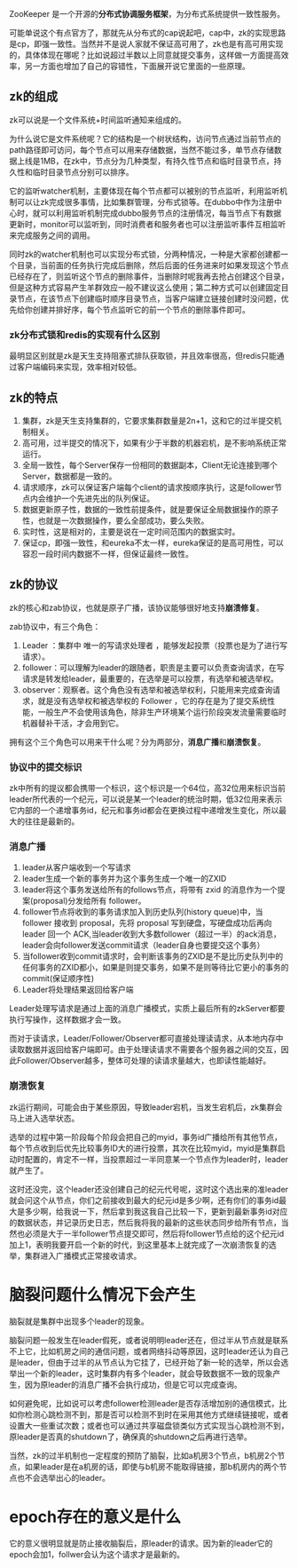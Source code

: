 ZooKeeper 是一个开源的**分布式协调服务框架**，为分布式系统提供一致性服务。

可能单说这个有点官方了，那就先从分布式的cap说起吧，cap中，zk的实现思路是cp，即强一致性。当然并不是说人家就不保证高可用了，zk也是有高可用实现的，具体体现在哪呢？比如说超过半数以上同意就提交事务，这样做一方面提高效率，另一方面也增加了自己的容错性，下面展开说它里面的一些原理。

## zk的组成

zk可以说是一个文件系统+时间监听通知来组成的。

为什么说它是文件系统呢？它的结构是一个树状结构，访问节点通过当前节点的path路径即可访问，每个节点可以用来存储数据，当然不能过多，单节点存储数据上线是1MB，在zk中，节点分为几种类型，有持久性节点和临时目录节点，持久性和临时目录节点分别可以排序。

它的监听watcher机制，主要体现在每个节点都可以被别的节点监听，利用监听机制可以让zk完成很多事情，比如集群管理，分布式锁等。在dubbo中作为注册中心时，就可以利用监听机制完成dubbo服务节点的注册情况，每当节点下有数据更新时，monitor可以监听到，同时消费者和服务者也可以注册监听事件互相监听来完成服务之间的调用。

同时zk的watcher机制也可以实现分布式锁，分两种情况，一种是大家都创建都一个目录，当前面的任务执行完成后删除，然后后面的任务进来时如果发现这个节点已经存在了，则监听这个节点的删除事件，当删除时呢我再去抢占创建这个目录，但是这种方式容易产生羊群效应一般不建议这么使用；第二种方式可以创建固定目录节点，在该节点下创建临时顺序目录节点，当客户端建立链接创建时没问题，优先给你创建并排好序，每个节点监听它的前一个节点的删除事件即可。

### zk分布式锁和redis的实现有什么区别

最明显区别就是zk是天生支持阻塞式排队获取锁，并且效率很高，但redis只能通过客户端编码来实现，效率相对较低。

## zk的特点

1. 集群，zk是天生支持集群的，它要求集群数量是2n+1，这和它的过半提交机制相关。
2. 高可用，过半提交的情况下，如果有少于半数的机器宕机，是不影响系统正常运行。
3. 全局一致性，每个Server保存一份相同的数据副本，Client无论连接到哪个Server，数据都是一致的。
4. 请求顺序，zk可以保证客户端每个client的请求按顺序执行，这是follower节点内会维护一个先进先出的队列保证。
5. 数据更新原子性，数据的一致性前提条件，就是要保证全局数据操作的原子性，也就是一次数据操作，要么全部成功，要么失败。
6. 实时性，这是相对的，主要是说在一定时间范围内的数据实时。
7. 保证cp，即强一致性，和eureka不太一样，eureka保证的是高可用性，可以容忍一段时间内数据不一样，但保证最终一致性。
   
## zk的协议

zk的核心和zab协议，也就是原子广播，该协议能够很好地支持**崩溃修复**。

zab协议中，有三个角色：
1. Leader ：集群中 唯一的写请求处理者 ，能够发起投票（投票也是为了进行写请求）。
2. follower：可以理解为leader的跟随者，职责是主要可以负责查询请求，在写请求是转发给leader，最重要的，在选举是可以投票，有选举和被选举权。
3. observer：观察者。这个角色没有选举和被选举权利，只能用来完成查询请求，就是没有选举权和被选举权的 Follower ，它的存在是为了提交系统性能，一般生产不会使用该角色，除非生产环境某个运行阶段突发流量需要临时机器替补干活，才会用到它。

拥有这个三个角色可以用来干什么呢？分为两部分，**消息广播**和**崩溃恢复**。

### 协议中的提交标识

zk中所有的提议都会携带一个标识，这个标识是一个64位，高32位用来标识当前leader所代表的一个纪元，可以说是某一个leader的统治时期，低32位用来表示它内部的一个递增事务id，纪元和事务id都会在更换过程中递增发生变化，所以最大的往往是最新的。

### 消息广播

1. leader从客户端收到一个写请求
2. leader生成一个新的事务并为这个事务生成一个唯一的ZXID
3. leader将这个事务发送给所有的follows节点，将带有 zxid 的消息作为一个提案(proposal)分发给所有 follower。
4. follower节点将收到的事务请求加入到历史队列(history queue)中，当 follower 接收到 proposal，先将 proposal 写到硬盘，写硬盘成功后再向 leader 回一个 ACK,当leader收到大多数follower（超过一半）的ack消息，leader会向follower发送commit请求（leader自身也要提交这个事务）
5. 当follower收到commit请求时，会判断该事务的ZXID是不是比历史队列中的任何事务的ZXID都小，如果是则提交事务，如果不是则等待比它更小的事务的commit(保证顺序性)
6. Leader将处理结果返回给客户端

Leader处理写请求是通过上面的消息广播模式，实质上最后所有的zkServer都要执行写操作，这样数据才会一致。

而对于读请求，Leader/Follower/Observer都可直接处理读请求，从本地内存中读取数据并返回给客户端即可。由于处理读请求不需要各个服务器之间的交互，因此Follower/Observer越多，整体可处理的读请求量越大，也即读性能越好。

### 崩溃恢复

zk运行期间，可能会由于某些原因，导致leader宕机，当发生宕机后，zk集群会马上进入选举状态。

选举的过程中第一阶段每个阶段会把自己的myid，事务id广播给所有其他节点，每个节点收到后优先比较事务ID大的进行投票，其次在比较myid，myid是集群启动时配置的，肯定不一样，当投票超过一半同意某一个节点作为leader时，leader就产生了。

这时还没完，这个leader还没创建自己的纪元代号呢，这时这个选出来的准leader就会问这个从节点，你们之前接收到最大的纪元id是多少啊，还有你们的事务id最大是多少啊，给我说一下，然后拿到我这我自己比较一下，更新到最新事务id对应的数据状态，并记录历史日志，然后我将我的最新的这些状态同步给所有节点，当然也必须是大于一半follower节点提交即可，然后将follower节点给的这个纪元id加上1，表明我要开启一个新的时代，到这里基本上就完成了一次崩溃恢复的选举，集群进入广播模式正常接收请求。

# 脑裂问题什么情况下会产生

脑裂就是集群中出现多个leader的现象。

脑裂问题一般发生在leader假死，或者说明明leader还在，但过半从节点就是联系不上它，比如机房之间的通信问题，或者网络抖动等原因，这时leader还认为自己是leader，但由于过半的从节点认为它挂了，已经开始了新一轮的选举，所以会选举出一个新的leader，这时集群内有多个leader，就会导致数据不一致的现象产生，因为原leader的消息广播不会执行成功，但是它可以完成查询。

如何避免呢，比如说可以考虑follower检测leader是否存活增加别的通信模式，比如你检测心跳检测不到，那是否可以检测不到时在采用其他方式继续链接呢，或者设置大一些重试次数；或者也可以通过共享磁盘锁类似方式实现当心跳检测不到，原leader是否真的shutdown了，确保真的shutdown之后再进行选举。

当然，zk的过半机制也一定程度的预防了脑裂，比如a机房3个节点，b机房2个节点，如果leader是在a机房的话，即使与b机房不能取得链接，那b机房内的两个节点也不会选举出心的leader。

# epoch存在的意义是什么

它的意义很明显就是防止接收脑裂后，原leader的请求。因为新的leader它的epoch会加1，follwer会认为这个请求才是最新的。
